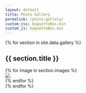 ```yaml
---
layout: default
title: Photo Gallery
permalink: /photo-gallery/
custom_css: baguetteBox.min
custom_js: baguetteBox.min
---
```


<div id="gallery">
	{% for section in site.data.gallery %}
	<div class="gallery-section">
		<h2 class="h5">{{ section.title }}</h2>
		<div class="row">
			{% for image in section.images %}
			<div class="col-3">
				<div class="gallery-container">
					<a href="{{ image.file | prepend: '/alumni-site/assets/images/gallery/' }}">
						<img class="lazy" src="{{ '/assets/images/placeholder.gif' | relative_url }}" data-src="{{ image.file | prepend: '/alumni-site/assets/images/gallery/' }}" />
					</a>
				</div>
			</div>
			{% endfor %}
		</div>
	</div>
	{% endfor %}
</div>